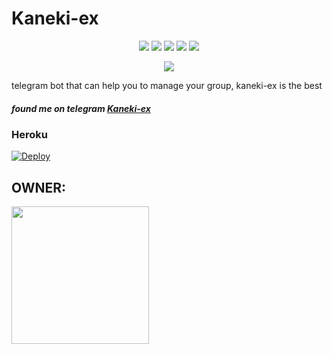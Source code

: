 # Kaneki-ex
</p>
<p align="center">
    <a href="https://github.com/rizkyoye/kaneki"> <img src="https://img.shields.io/github/repo-size/noob-kittu/YoneRobot?color=orange&logo=github&logoColor=green&style=for-the-badge" /></a>
    <a href="https://github.com/rizkyoye/kaneki/commits"> <img src="https://img.shields.io/github/last-commit/noob-kittu/YoneRobot?color=blue&logo=github&logoColor=green&style=for-the-badge" /></a>
    <a href="https://github.com/rizkyoye/kaneki/issues"> <img src="https://img.shields.io/github/issues/noob-kittu/YoneRobot?color=blueviolet&logo=github&logoColor=green&style=for-the-badge" /></a>
    <a href="https://github.com/rizkyoye/kaneki/network/members"> <img src="https://img.shields.io/github/forks/noob-kittu/YoneRobot?color=red&logo=github&logoColor=green&style=for-the-badge" /></a>  
    <a href="https://pypi.org/project/Telethon/"> <img src="https://img.shields.io/pypi/v/telethon?color=yellow&label=telethon&logo=python&logoColor=green&style=for-the-badge" /></a
</p>
<p align="center">
<img src="https://telegra.ph/file/f1c6b3260967f1b7f7a27.jpg">
</p>
telegram bot that can help you to manage your group, kaneki-ex is the best
</p>

##### found me on telegram [Kaneki-ex](https://t.me/kanekiexbot)

###  Heroku

[![Deploy](https://www.herokucdn.com/deploy/button.svg)](https://heroku.com/deploy?template=https://github.com/rizkyoye/Kaneki-ex/main)

## OWNER:

<a href="https://t.me/rizexx"><img src="https://img.shields.io/badge/owner%20repo%3F-rizexx-green?&style=flat-square?&logo=telegram" width=220px></a></p>



